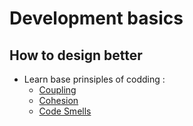 # Development basics

## How to design better

- Learn base prinsiples of codding :
  - [Coupling](https://github.com/3goon/SoftwareEngineeringShelf/tree/main/code/Coupling)
  - [Cohesion](https://github.com/3goon/SoftwareEngineeringShelf/tree/main/code/cohesion)
  - [Code Smells](https://github.com/3goon/SoftwareEngineeringShelf/tree/main/code/Code20%smells)  